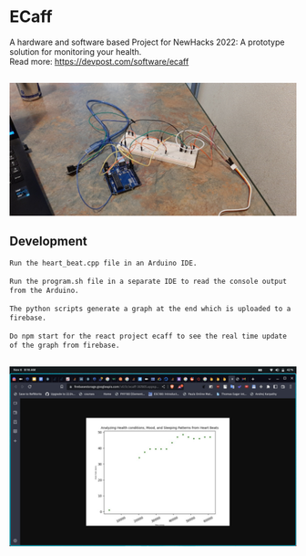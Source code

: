 # ECaff 
A hardware and software based Project for NewHacks 2022: A prototype solution for monitoring your health.<br/>
Read more: https://devpost.com/software/ecaff
##

![first image](https://github.com/TanishSh/NewHacks2022/blob/main/Images/board.jpg)
## Development
```
Run the heart_beat.cpp file in an Arduino IDE.

Run the program.sh file in a separate IDE to read the console output from the Arduino.

The python scripts generate a graph at the end which is uploaded to a firebase.

Do npm start for the react project ecaff to see the real time update of the graph from firebase.
```

##
![second image](https://github.com/TanishSh/NewHacks2022/blob/main/Images/graph2.png)



